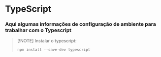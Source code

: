 # TypeScript
### Aqui algumas informações de configuração de ambiente para trabalhar com o Typescript

>[!NOTE] Instalar o typescript:
>
>`npm install --save-dev typescript`
